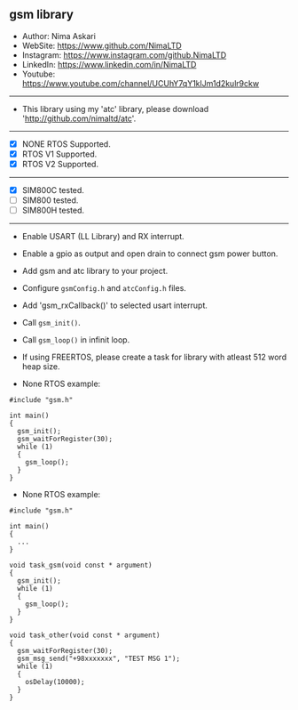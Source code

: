 ## gsm library 
*	Author:     Nima Askari
*	WebSite:    https://www.github.com/NimaLTD
*	Instagram:  https://www.instagram.com/github.NimaLTD
*	LinkedIn:   https://www.linkedin.com/in/NimaLTD
*	Youtube:    https://www.youtube.com/channel/UCUhY7qY1klJm1d2kulr9ckw 
--------------------------------------------------------------------------------
* This library using my 'atc' library, please download 'http://github.com/nimaltd/atc'.
--------------------------------------------------------------------------------
* [x] NONE RTOS Supported.
* [x] RTOS V1 Supported.
* [x] RTOS V2 Supported.
--------------------------------------------------------------------------------
* [x] SIM800C tested.
* [ ] SIM800 tested.
* [ ] SIM800H tested.
--------------------------------------------------------------------------------   
* Enable USART (LL Library) and RX interrupt.
* Enable a gpio as output and open drain to connect gsm power button.
* Add gsm and atc library to your project.
* Configure `gsmConfig.h` and `atcConfig.h` files.
* Add 'gsm_rxCallback()' to selected usart interrupt.
* Call `gsm_init()`.
* Call `gsm_loop()` in infinit loop.
* If using FREERTOS, please create a task for library with atleast 512 word heap size.

* None RTOS example:
```
#include "gsm.h"

int main()
{
  gsm_init();
  gsm_waitForRegister(30);
  while (1)
  {
    gsm_loop();
  }  
}
```

* None RTOS example:
```
#include "gsm.h"

int main()
{
  ...  
}

void task_gsm(void const * argument)
{
  gsm_init();
  while (1)
  {
    gsm_loop();
  }
}

void task_other(void const * argument)
{
  gsm_waitForRegister(30);
  gsm_msg_send("+98xxxxxxx", "TEST MSG 1");
  while (1)
  {    
    osDelay(10000);
  }
}


```



